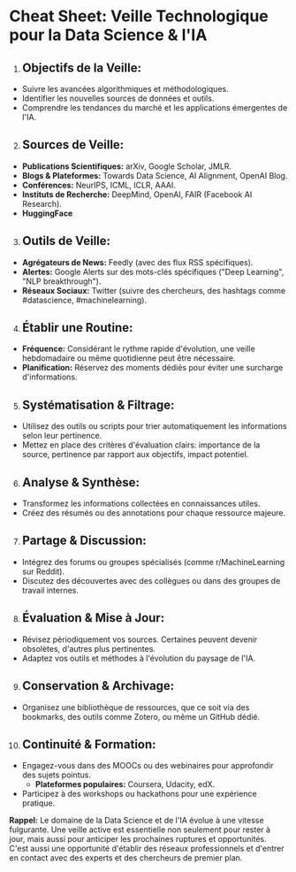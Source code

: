 # Cheat Sheet: Veille Technologique pour la Data Science & l'IA


1. ## Objectifs de la Veille:

- Suivre les avancées algorithmiques et méthodologiques.
- Identifier les nouvelles sources de données et outils.
- Comprendre les tendances du marché et les applications émergentes de l'IA.

2. ## Sources de Veille:

- **Publications Scientifiques:** arXiv, Google Scholar, JMLR.
- **Blogs & Plateformes:** Towards Data Science, AI Alignment, OpenAI Blog.
- **Conférences:** NeurIPS, ICML, ICLR, AAAI.
- **Instituts de Recherche:** DeepMind, OpenAI, FAIR (Facebook AI Research).
- **HuggingFace**

3. ## Outils de Veille:

- **Agrégateurs de News:** Feedly (avec des flux RSS spécifiques).
- **Alertes:** Google Alerts sur des mots-clés spécifiques ("Deep Learning", "NLP breakthrough").
- **Réseaux Sociaux:** Twitter (suivre des chercheurs, des hashtags comme #datascience, #machinelearning).

4. ## Établir une Routine:

- **Fréquence:** Considérant le rythme rapide d'évolution, une veille hebdomadaire ou même quotidienne peut être nécessaire.
- **Planification:** Réservez des moments dédiés pour éviter une surcharge d'informations.

5. ## Systématisation & Filtrage:

- Utilisez des outils ou scripts pour trier automatiquement les informations selon leur pertinence.
- Mettez en place des critères d'évaluation clairs: importance de la source, pertinence par rapport aux objectifs, impact potentiel.

6. ## Analyse & Synthèse:

- Transformez les informations collectées en connaissances utiles.
- Créez des résumés ou des annotations pour chaque ressource majeure.

7. ## Partage & Discussion:

- Intégrez des forums ou groupes spécialisés (comme r/MachineLearning sur Reddit).
- Discutez des découvertes avec des collègues ou dans des groupes de travail internes.

8. ## Évaluation & Mise à Jour:

- Révisez périodiquement vos sources. Certaines peuvent devenir obsolètes, d'autres plus pertinentes.
- Adaptez vos outils et méthodes à l'évolution du paysage de l'IA.

9. ## Conservation & Archivage:

- Organisez une bibliothèque de ressources, que ce soit via des bookmarks, des outils comme Zotero, ou même un GitHub dédié.

10. ## Continuité & Formation:

- Engagez-vous dans des MOOCs ou des webinaires pour approfondir des sujets pointus. 
  - **Plateformes populaires:** Coursera, Udacity, edX.
- Participez à des workshops ou hackathons pour une expérience pratique.

**Rappel:** Le domaine de la Data Science et de l'IA évolue à une vitesse fulgurante. Une veille active est essentielle non seulement pour rester à jour, mais aussi pour anticiper les prochaines ruptures et opportunités. C'est aussi une opportunité d'établir des réseaux professionnels et d'entrer en contact avec des experts et des chercheurs de premier plan.